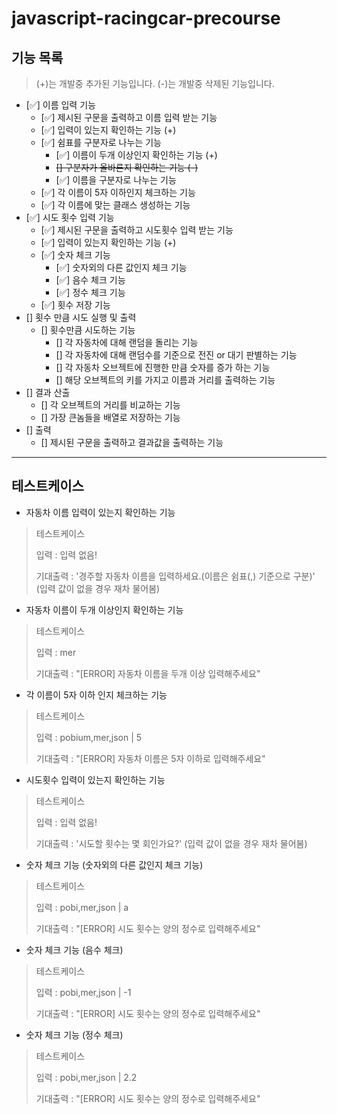 # javascript-racingcar-precourse

## 기능 목록

> (+)는 개발중 추가된 기능입니다.
> (-)는 개발중 삭제된 기능입니다.

- [✅] 이름 입력 기능
  - [✅] 제시된 구문을 출력하고 이름 입력 받는 기능
  - [✅] 입력이 있는지 확인하는 기능 (+)
  - [✅] 쉼표를 구분자로 나누는 기능
    - [✅] 이름이 두개 이상인지 확인하는 기능 (+)
    - ~~[] 구분자가 올바른지 확인하는 기능 (-)~~
    - [✅] 이름을 구분자로 나누는 기능
  - [✅] 각 이름이 5자 이하인지 체크하는 기능
  - [✅] 각 이름에 맞는 클래스 생성하는 기능
- [✅] 시도 횟수 입력 기능
  - [✅] 제시된 구문을 출력하고 시도횟수 입력 받는 기능
  - [✅] 입력이 있는지 확인하는 기능 (+)
  - [✅] 숫자 체크 기능
    - [✅] 숫자외의 다른 값인지 체크 기능
    - [✅] 음수 체크 기능
    - [✅] 정수 체크 기능
  - [✅] 횟수 저장 기능
- [] 횟수 만큼 시도 실행 및 출력
  - [] 횟수만큼 시도하는 기능
    - [] 각 자동차에 대해 랜덤을 돌리는 기능
    - [] 각 자동차에 대해 랜덤수를 기준으로 전진 or 대기 판별하는 기능
    - [] 각 자동차 오브젝트에 진행한 만큼 숫자를 증가 하는 기능
    - [] 해당 오브젝트의 키를 가지고 이름과 거리를 출력하는 기능
- [] 결과 산출
  - [] 각 오브젝트의 거리를 비교하는 기능
  - [] 가장 큰놈들을 배열로 저장하는 기능
- [] 출력
  - [] 제시된 구문을 출력하고 결과값을 출력하는 기능

---

## 테스트케이스

- 자동차 이름 입력이 있는지 확인하는 기능

> 테스트케이스
>
> 입력 : 입력 없음!
>
> 기대출력 : '경주할 자동차 이름을 입력하세요.(이름은 쉼표(,) 기준으로 구분)' (입력 값이 없을 경우 재차 물어봄)

- 자동차 이름이 두개 이상인지 확인하는 기능

> 테스트케이스
>
> 입력 : mer
>
> 기대출력 : "[ERROR] 자동차 이름을 두개 이상 입력해주세요"

- 각 이름이 5자 이하 인지 체크하는 기능

> 테스트케이스
>
> 입력 : pobium,mer,json | 5
>
> 기대출력 : "[ERROR] 자동차 이름은 5자 이하로 입력해주세요"

- 시도횟수 입력이 있는지 확인하는 기능

> 테스트케이스
>
> 입력 : 입력 없음!
>
> 기대출력 : '시도할 횟수는 몇 회인가요?' (입력 값이 없을 경우 재차 물어봄)

- 숫자 체크 기능 (숫자외의 다른 값인지 체크 기능)

> 테스트케이스
>
> 입력 : pobi,mer,json | a
>
> 기대출력 : "[ERROR] 시도 횟수는 양의 정수로 입력해주세요"

- 숫자 체크 기능 (음수 체크)

> 테스트케이스
>
> 입력 : pobi,mer,json | -1
>
> 기대출력 : "[ERROR] 시도 횟수는 양의 정수로 입력해주세요"

- 숫자 체크 기능 (정수 체크)

> 테스트케이스
>
> 입력 : pobi,mer,json | 2.2
>
> 기대출력 : "[ERROR] 시도 횟수는 양의 정수로 입력해주세요"
